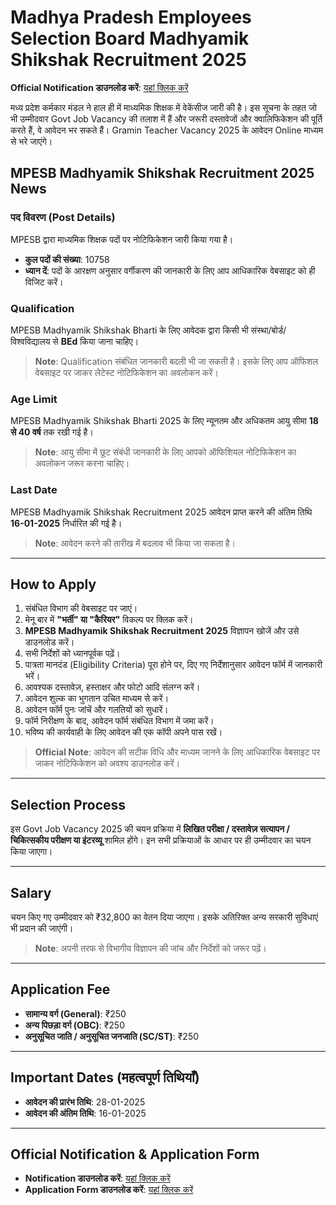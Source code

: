 # Madhya Pradesh Employees Selection Board Madhyamik Shikshak Recruitment 2025 

 **Official Notification डाउनलोड करें**: [यहां क्लिक करें]([#](https://indiagigs.in/mpesb-madhyamik-shikshak-recruitment-2025/))  

मध्य प्रदेश कर्मकार मंडल ने हाल ही में माध्यमिक शिक्षक में वेकेंसीज जारी की है। इस सूचना के तहत जो भी उम्मीदवार Govt Job Vacancy की तलाश में हैं और जरूरी दस्तावेजों और क्वालिफिकेशन की पूर्ति करते हैं, वे आवेदन भर सकते हैं। Gramin Teacher Vacancy 2025 के आवेदन Online माध्यम से भरे जाएंगे।  

## MPESB Madhyamik Shikshak Recruitment 2025 News  

### पद विवरण (Post Details)  
MPESB द्वारा माध्यमिक शिक्षक पदों पर नोटिफिकेशन जारी किया गया है।  

- **कुल पदों की संख्या**: 10758  
- **ध्यान दें**: पदों के आरक्षण अनुसार वर्गीकरण की जानकारी के लिए आप आधिकारिक वेबसाइट को ही विजिट करें।  

### Qualification  
MPESB Madhyamik Shikshak Bharti के लिए आवेदक द्वारा किसी भी संस्था/बोर्ड/विश्वविद्यालय से **BEd** किया जाना चाहिए।  
> **Note**: Qualification संबंधित जानकारी बदली भी जा सकती है। इसके लिए आप ऑफिशल वेबसाइट पर जाकर लेटेस्ट नोटिफिकेशन का अवलोकन करें।  

### Age Limit  
MPESB Madhyamik Shikshak Bharti 2025 के लिए न्यूनतम और अधिकतम आयु सीमा **18 से 40 वर्ष** तक रखी गई है।  
> **Note**: आयु सीमा में छूट संबंधी जानकारी के लिए आपको ऑफिशियल नोटिफिकेशन का अवलोकन जरूर करना चाहिए।  

### Last Date  
MPESB Madhyamik Shikshak Recruitment 2025 आवेदन प्राप्त करने की अंतिम तिथि **16-01-2025** निर्धारित की गई है।  
> **Note**: आवेदन करने की तारीख में बदलाव भी किया जा सकता है।  

---

## How to Apply  

1. संबंधित विभाग की वेबसाइट पर जाएं।  
2. मेनू बार में **"भर्ती" या "कैरियर"** विकल्प पर क्लिक करें।  
3. **MPESB Madhyamik Shikshak Recruitment 2025** विज्ञापन खोजें और उसे डाउनलोड करें।  
4. सभी निर्देशों को ध्यानपूर्वक पढ़ें।  
5. पात्रता मानदंड (Eligibility Criteria) पूरा होने पर, दिए गए निर्देशानुसार आवेदन फॉर्म में जानकारी भरें।  
6. आवश्यक दस्तावेज़, हस्ताक्षर और फोटो आदि संलग्न करें।  
7. आवेदन शुल्क का भुगतान उचित माध्यम से करें।  
8. आवेदन फॉर्म पुनः जांचें और गलतियों को सुधारें।  
9. फॉर्म निरीक्षण के बाद, आवेदन फॉर्म संबंधित विभाग में जमा करें।  
10. भविष्य की कार्यवाही के लिए आवेदन की एक कॉपी अपने पास रखें।  

> **Official Note**: आवेदन की सटीक विधि और माध्यम जानने के लिए आधिकारिक वेबसाइट पर जाकर नोटिफिकेशन को अवश्य डाउनलोड करें।  

---

## Selection Process  
इस Govt Job Vacancy 2025 की चयन प्रक्रिया में **लिखित परीक्षा / दस्तावेज़ सत्यापन / चिकित्सकीय परीक्षण या इंटरव्यू** शामिल होंगे। इन सभी प्रक्रियाओं के आधार पर ही उम्मीदवार का चयन किया जाएगा।  

---

## Salary  
चयन किए गए उम्मीदवार को ₹32,800 का वेतन दिया जाएगा। इसके अतिरिक्त अन्य सरकारी सुविधाएं भी प्रदान की जाएंगी।  

> **Note**: अपनी तरफ से विभागीय विज्ञापन की जांच और निर्देशों को जरूर पढ़ें।  

---

## Application Fee  

- **सामान्य वर्ग (General)**: ₹250  
- **अन्य पिछड़ा वर्ग (OBC)**: ₹250  
- **अनुसूचित जाति / अनुसूचित जनजाति (SC/ST)**: ₹250  

---

## Important Dates (महत्वपूर्ण तिथियाँ)  

- **आवेदन की प्रारंभ तिथि**: 28-01-2025  
- **आवेदन की अंतिम तिथि**: 16-01-2025  

---

## Official Notification & Application Form  

- **Notification डाउनलोड करें**: [यहां क्लिक करें]([#](https://indiagigs.in/mpesb-madhyamik-shikshak-recruitment-2025/))  
- **Application Form डाउनलोड करें**: [यहां क्लिक करें](https://indiagigs.in/mpesb-madhyamik-shikshak-recruitment-2025/)  

